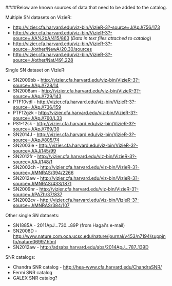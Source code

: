 ####Below are known sources of data that need to be added to the catalog. 

Multiple SN datasets on VizieR:
* http://vizier.cfa.harvard.edu/viz-bin/VizieR-3?-source=J/ApJ/756/173
* http://vizier.cfa.harvard.edu/viz-bin/VizieR-3?-source=J/A%2bA/415/863 (*Data in text files attached to catalog*)
* http://vizier.cfa.harvard.edu/viz-bin/VizieR-3?-source=J/other/NewA/20.30/sources
* http://vizier.cfa.harvard.edu/viz-bin/VizieR-3?-source=J/other/Nat/491.228

Single SN dataset on VizieR:
* SN2009bb - http://vizier.cfa.harvard.edu/viz-bin/VizieR-3?-source=J/ApJ/728/14
* SN2008am - http://vizier.cfa.harvard.edu/viz-bin/VizieR-3?-source=J/ApJ/729/143
* PTF10vdl - http://vizier.cfa.harvard.edu/viz-bin/VizieR-3?-source=J/ApJ/736/159
* PTF12gzk - http://vizier.cfa.harvard.edu/viz-bin/VizieR-3?-source=J/ApJ/760/L33
* PS1-12sk - http://vizier.cfa.harvard.edu/viz-bin/VizieR-3?-source=J/ApJ/769/39
* SN2014J - http://vizier.cfa.harvard.edu/viz-bin/VizieR-3?-source=J/ApJ/805/74
* SN2003ie - http://vizier.cfa.harvard.edu/viz-bin/VizieR-3?-source=J/AJ/145/99
* SN2012fr - http://vizier.cfa.harvard.edu/viz-bin/VizieR-3?-source=J/AJ/148/1
* SN2002ch - http://vizier.cfa.harvard.edu/viz-bin/VizieR-3?-source=J/MNRAS/394/2266
* SN2012aw - http://vizier.cfa.harvard.edu/viz-bin/VizieR-3?-source=J/MNRAS/433/1871
* SN2009nr - http://vizier.cfa.harvard.edu/viz-bin/VizieR-3?-source=J/PAZh/37/837
* SN2002cv - http://vizier.cfa.harvard.edu/viz-bin/VizieR-3?-source=J/MNRAS/384/107

Other single SN datasets:
* SN1885A - 2011ApJ...730...89P (from Hagai's e-mail)
* SN2008D - http://www.nature.com.oca.ucsc.edu/nature/journal/v453/n7194/suppinfo/nature06997.html
* SN2012aw - http://adsabs.harvard.edu/abs/2014ApJ...787..139D

SNR catalogs:
* Chandra SNR catalog - http://hea-www.cfa.harvard.edu/ChandraSNR/
* Fermi SNR catalog
* GALEX SNR catalog?
